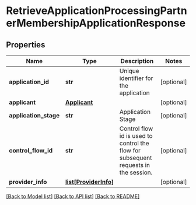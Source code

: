 # RetrieveApplicationProcessingPartnerMembershipApplicationResponse

## Properties
Name | Type | Description | Notes
------------ | ------------- | ------------- | -------------
**application_id** | **str** | Unique identifier for the application | [optional] 
**applicant** | [**Applicant**](Applicant.md) |  | [optional] 
**application_stage** | **str** | Application Stage | [optional] 
**control_flow_id** | **str** | Control flow id is used to control the flow for subsequent requests in the session. | [optional] 
**provider_info** | [**list[ProviderInfo]**](ProviderInfo.md) |  | [optional] 

[[Back to Model list]](../README.md#documentation-for-models) [[Back to API list]](../README.md#documentation-for-api-endpoints) [[Back to README]](../README.md)

